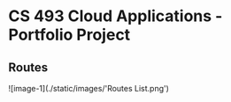 # CS 493 Cloud Applications - Portfolio Project

## Routes
![image-1](./static/images/'Routes List.png')
